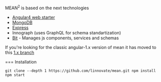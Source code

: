 
MEAN<sup>2</sup> is based on the next technologies  
* [Angular4 web starter](https://github.com/AngularClass/angular-starter)
* [MongoDB](https://www.mongodb.com)
* [Express](https://expressjs.com/)
* Innograph (uses GraphQL for schema standartization)
* [Bit](https://bitsrc.io/) - Manages js components, services and schemas

If you're looking for the classic angular-1.x version of mean it has moved to this [1.x branch](https://github.com/linnovate/mean/tree/1.x) 

=== Installation

``
git clone --depth 1 https://github.com/linnovate/mean.git
npm install
npm start
``
